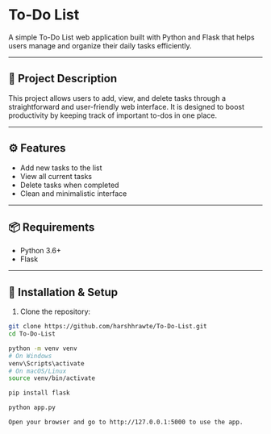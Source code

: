 # To-Do List

A simple To-Do List web application built with Python and Flask that helps users manage and organize their daily tasks efficiently.

---

## 📝 Project Description

This project allows users to add, view, and delete tasks through a straightforward and user-friendly web interface. It is designed to boost productivity by keeping track of important to-dos in one place.

---

## ⚙️ Features

- Add new tasks to the list  
- View all current tasks  
- Delete tasks when completed  
- Clean and minimalistic interface  

---

## 📦 Requirements

- Python 3.6+  
- Flask  

---

## 🚀 Installation & Setup

1. Clone the repository:

```bash
git clone https://github.com/harshhrawte/To-Do-List.git
cd To-Do-List

python -m venv venv
# On Windows
venv\Scripts\activate
# On macOS/Linux
source venv/bin/activate

pip install flask

python app.py

Open your browser and go to http://127.0.0.1:5000 to use the app.
